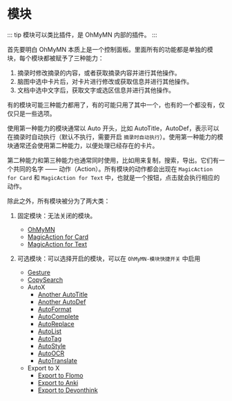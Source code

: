 # 模块
::: tip
模块可以类比插件，是 OhMyMN 内部的插件。
:::

首先要明白 OhMyMN 本质上是一个控制面板。里面所有的功能都是单独的模块，每个模块都被赋予了三种能力：

1. 摘录时修改摘录的内容，或者获取摘录内容并进行其他操作。
2. 脑图中选中卡片后，对卡片进行修改或获取信息并进行其他操作。
3. 文档中选中文字后，获取文字或选区信息并进行其他操作。

有的模块可能三种能力都用了，有的可能只用了其中一个，也有的一个都没有，仅仅只是一些选项。

使用第一种能力的模块通常以 Auto 开头，比如 AutoTitle，AutoDef，表示可以在摘录时自动执行（默认不执行，需要开启 `摘录时自动执行`）。使用第一种能力的模块通常还会使用第二种能力，以便处理已经存在的卡片。

第二种能力和第三种能力也通常同时使用，比如用来复制，搜索，导出。它们有一个共同的名字 —— 动作（Action）。所有模块的动作都会出现在 `MagicAction for Card` 和 `MagicAction for Text` 中，也就是一个按钮，点击就会执行相应的动作。

除此之外，所有模块被分为了两大类：

1. 固定模块：无法关闭的模块。

   - [OhMyMN](/guide/modules/ohmymn)
   - [MagicAction for Card](/guide/modules/magicaction4card)
   - [MagicAction for Text](/guide/modules/magicaction4text)

2. 可选模块：可以选择开启的模块，可以在 `OhMyMN-模块快捷开关` 中启用

   - [Gesture](/guide/modules/gesture)
   - [CopySearch](/guide/modules/copysearch)
   - AutoX
     - [Another AutoTitle](/guide/modules/anotherautotitle)
     - [Another AutoDef](/guide/modules/anotherautodef)
     - [AutoFormat](/guide/modules/AutoFormatd)
     - [AutoComplete](/guide/modules/autocomplete)
     - [AutoReplace](/guide/modules/autoreplace)
     - [AutoList](/guide/modules/autolist)
     - [AutoTag](/guide/modules/autotag)
     - [AutoStyle](/guide/modules/autostyle)
     - [AutoOCR](/guide/modules/autoocr)
     - [AutoTranslate](/guide/modules/autotranslate)
   - Export to X
     - [Export to Flomo](/guide/modules/export2anki)
     - [Export to Anki](/guide/modules/export2flomo)
     - [Export to Devonthink](/guide/modules/export2devonthink.md)
